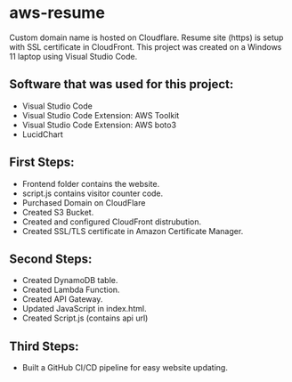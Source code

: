 # aws-resume
Custom domain name is hosted on Cloudflare. Resume site (https) is setup with SSL certificate in CloudFront. This project was created on a Windows 11 laptop using Visual Studio Code.

## Software that was used for this project:
- Visual Studio Code
- Visual Studio Code Extension: AWS Toolkit
- Visual Studio Code Extension: AWS boto3
- LucidChart

## First Steps:
- Frontend folder contains the website.
- script.js contains visitor counter code.
- Purchased Domain on CloudFlare
- Created S3 Bucket.
- Created and configured CloudFront distrubution.
- Created SSL/TLS certificate in Amazon Certificate Manager.

## Second Steps:
- Created DynamoDB table.
- Created Lambda Function.
- Created API Gateway.
- Updated JavaScript in index.html.
- Created Script.js (contains api url)

## Third Steps:
- Built a GitHub CI/CD pipeline for easy website updating.






